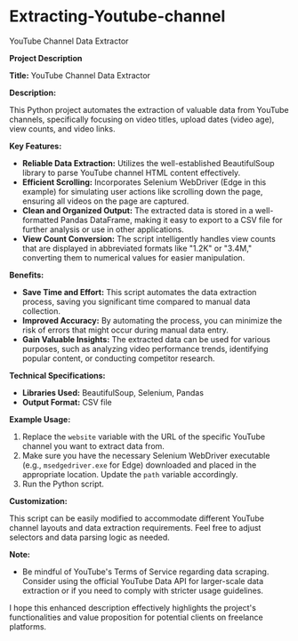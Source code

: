 # Extracting-Youtube-channel
YouTube Channel Data Extractor

**Project Description**

**Title:** YouTube Channel Data Extractor

**Description:**

This Python project automates the extraction of valuable data from YouTube channels, specifically focusing on video titles, upload dates (video age), view counts, and video links. 

**Key Features:**

* **Reliable Data Extraction:** Utilizes the well-established BeautifulSoup library to parse YouTube channel HTML content effectively.
* **Efficient Scrolling:** Incorporates Selenium WebDriver (Edge in this example) for simulating user actions like scrolling down the page, ensuring all videos on the page are captured.
* **Clean and Organized Output:** The extracted data is stored in a well-formatted Pandas DataFrame, making it easy to export to a CSV file for further analysis or use in other applications.
* **View Count Conversion:** The script intelligently handles view counts that are displayed in abbreviated formats like "1.2K" or "3.4M," converting them to numerical values for easier manipulation.

**Benefits:**

* **Save Time and Effort:** This script automates the data extraction process, saving you significant time compared to manual data collection.
* **Improved Accuracy:** By automating the process, you can minimize the risk of errors that might occur during manual data entry.
* **Gain Valuable Insights:** The extracted data can be used for various purposes, such as analyzing video performance trends, identifying popular content, or conducting competitor research.

**Technical Specifications:**

* **Libraries Used:** BeautifulSoup, Selenium, Pandas
* **Output Format:** CSV file

**Example Usage:**

1. Replace the `website` variable with the URL of the specific YouTube channel you want to extract data from.
2. Make sure you have the necessary Selenium WebDriver executable (e.g., `msedgedriver.exe` for Edge) downloaded and placed in the appropriate location. Update the `path` variable accordingly.
3. Run the Python script.

**Customization:**

This script can be easily modified to accommodate different YouTube channel layouts and data extraction requirements. Feel free to adjust selectors and data parsing logic as needed.

**Note:**

* Be mindful of YouTube's Terms of Service regarding data scraping. Consider using the official YouTube Data API for larger-scale data extraction or if you need to comply with stricter usage guidelines.

I hope this enhanced description effectively highlights the project's functionalities and value proposition for potential clients on freelance platforms.
